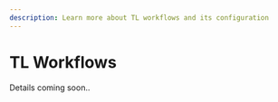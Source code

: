 ```yaml
---
description: Learn more about TL workflows and its configuration
---
```


# TL Workflows

Details coming soon..
